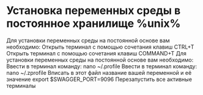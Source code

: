 # Установка переменных среды в постоянное хранилище %unix%

<procedure id="env_install_unix">
    <step>
        Для установки переменных среды на постоянной основе вам необходимо:
        <tabs>
            <tab title="Linux">
                Открыть терминал с помощью сочетания клавиш <shortcut>CTRL+T</shortcut>
            </tab>
            <tab title="MacOS">
                Открыть терминал с помощью сочетания клавиш <shortcut>COMMAND+T </shortcut>
            </tab>
        </tabs>
    </step>
    <step>
        Для установки переменных среды на постоянной основе вам необходимо:
        <tabs>
            <tab title="Linux">
                Ввести в терминал команду:
                <code-block>
                    nano ~/.profile
                </code-block>
            </tab>
            <tab title="MacOS">
               Ввести в терминал команду:
                <code-block>
                    nano ~/.zprofile
                </code-block>
            </tab>
        </tabs>
    </step>
    <step>
        Вписать в этот файл название вашей переменной и её значение
                <code-block>
                    export $SWAGGER_PORT=9096
                </code-block>
    </step>
     <step>
            Перезапустить все активные терминалы
    </step>
</procedure>